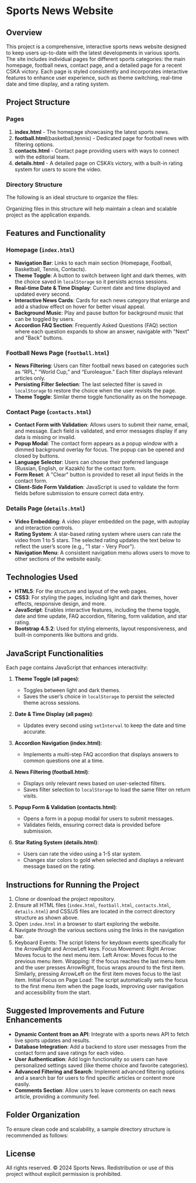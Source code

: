 # Sports News Website

## Overview
This project is a comprehensive, interactive sports news website designed to keep users up-to-date with the latest developments in various sports. The site includes individual pages for different sports categories: the main homepage, football news, contact page, and a detailed page for a recent CSKA victory. Each page is styled consistently and incorporates interactive features to enhance user experience, such as theme switching, real-time date and time display, and a rating system.

## Project Structure

### Pages
1. **index.html** - The homepage showcasing the latest sports news.
2. **football.html**(basketball,tennis) - Dedicated page for football news with filtering options.
3. **contacts.html** - Contact page providing users with ways to connect with the editorial team.
4. **details.html** - A detailed page on CSKA’s victory, with a built-in rating system for users to score the video.

### Directory Structure
The following is an ideal structure to organize the files:

Organizing files in this structure will help maintain a clean and scalable project as the application expands.

## Features and Functionality

### Homepage (`index.html`)
- **Navigation Bar**: Links to each main section (Homepage, Football, Basketball, Tennis, Contacts).
- **Theme Toggle**: A button to switch between light and dark themes, with the choice saved in `localStorage` so it persists across sessions.
- **Real-time Date & Time Display**: Current date and time displayed and updated every second.
- **Interactive News Cards**: Cards for each news category that enlarge and add a shadow effect on hover for better visual appeal.
- **Background Music**: Play and pause button for background music that can be toggled by users.
- **Accordion FAQ Section**: Frequently Asked Questions (FAQ) section where each question expands to show an answer, navigable with "Next" and "Back" buttons.

### Football News Page (`football.html`)
- **News Filtering**: Users can filter football news based on categories such as “RPL,” “World Cup,” and “Euroleague.” Each filter displays relevant articles only.
- **Persisting Filter Selection**: The last selected filter is saved in `localStorage` to restore the choice when the user revisits the page.
- **Theme Toggle**: Similar theme toggle functionality as on the homepage.

### Contact Page (`contacts.html`)
- **Contact Form with Validation**: Allows users to submit their name, email, and message. Each field is validated, and error messages display if any data is missing or invalid.
- **Popup Modal**: The contact form appears as a popup window with a dimmed background overlay for focus. The popup can be opened and closed by buttons.
- **Language Selector**: Users can choose their preferred language (Russian, English, or Kazakh) for the contact form.
- **Form Reset**: A "Clear" button is provided to reset all input fields in the contact form.
- **Client-Side Form Validation**: JavaScript is used to validate the form fields before submission to ensure correct data entry.

### Details Page (`details.html`)
- **Video Embedding**: A video player embedded on the page, with autoplay and interaction controls.
- **Rating System**: A star-based rating system where users can rate the video from 1 to 5 stars. The selected rating updates the text below to reflect the user’s score (e.g., "1 star - Very Poor").
- **Navigation Menu**: A consistent navigation menu allows users to move to other sections of the website easily.

## Technologies Used
- **HTML5**: For the structure and layout of the web pages.
- **CSS3**: For styling the pages, including light and dark themes, hover effects, responsive design, and more.
- **JavaScript**: Enables interactive features, including the theme toggle, date and time update, FAQ accordion, filtering, form validation, and star rating.
- **Bootstrap 4.5.2**: Used for styling elements, layout responsiveness, and built-in components like buttons and grids.

## JavaScript Functionalities
Each page contains JavaScript that enhances interactivity:

1. **Theme Toggle (all pages)**: 
   - Toggles between light and dark themes.
   - Saves the user’s choice in `localStorage` to persist the selected theme across sessions.

2. **Date & Time Display (all pages)**: 
   - Updates every second using `setInterval` to keep the date and time accurate.

3. **Accordion Navigation (index.html)**:
   - Implements a multi-step FAQ accordion that displays answers to common questions one at a time.

4. **News Filtering (football.html)**:
   - Displays only relevant news based on user-selected filters.
   - Saves filter selection to `localStorage` to load the same filter on return visits.

5. **Popup Form & Validation (contacts.html)**:
   - Opens a form in a popup modal for users to submit messages.
   - Validates fields, ensuring correct data is provided before submission.

6. **Star Rating System (details.html)**:
   - Users can rate the video using a 1-5 star system.
   - Changes star colors to gold when selected and displays a relevant message based on the rating.

## Instructions for Running the Project
1. Clone or download the project repository.
2. Ensure all HTML files (`index.html`, `football.html`, `contacts.html`, `details.html`) and CSS/JS files are located in the correct directory structure as shown above.
3. Open `index.html` in a browser to start exploring the website.
4. Navigate through the various sections using the links in the navigation bar.
5. Keyboard Events: The script listens for keydown events specifically for the ArrowRight and ArrowLeft keys.
Focus Movement:
Right Arrow: Moves focus to the next menu item.
Left Arrow: Moves focus to the previous menu item.
Wrapping: If the focus reaches the last menu item and the user presses ArrowRight, focus wraps around to the first item. Similarly, pressing ArrowLeft on the first item moves focus to the last item.
Initial Focus on Page Load: The script automatically sets the focus to the first menu item when the page loads, improving user navigation and accessibility from the start.

## Suggested Improvements and Future Enhancements
- **Dynamic Content from an API**: Integrate with a sports news API to fetch live sports updates and results.
- **Database Integration**: Add a backend to store user messages from the contact form and save ratings for each video.
- **User Authentication**: Add login functionality so users can have personalized settings saved (like theme choice and favorite categories).
- **Advanced Filtering and Search**: Implement advanced filtering options and a search bar for users to find specific articles or content more easily.
- **Comments Section**: Allow users to leave comments on each news article, providing a community feel.

## Folder Organization
To ensure clean code and scalability, a sample directory structure is recommended as follows:

## License
All rights reserved. © 2024 Sports News. Redistribution or use of this project without explicit permission is prohibited.


